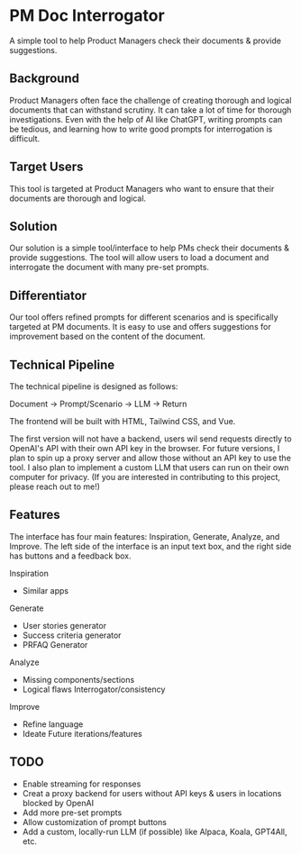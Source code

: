 # PM Doc Interrogator
A simple tool to help Product Managers check their documents & provide suggestions.

## Background
Product Managers often face the challenge of creating thorough and logical documents that can withstand scrutiny. It can take a lot of time for thorough investigations. Even with the help of AI like ChatGPT, writing prompts can be tedious, and learning how to write good prompts for interrogation is difficult.

## Target Users
This tool is targeted at Product Managers who want to ensure that their documents are thorough and logical.

## Solution
Our solution is a simple tool/interface to help PMs check their documents & provide suggestions. The tool will allow users to load a document and interrogate the document with many pre-set prompts.

## Differentiator
Our tool offers refined prompts for different scenarios and is specifically targeted at PM documents. It is easy to use and offers suggestions for improvement based on the content of the document.

## Technical Pipeline
The technical pipeline is designed as follows:

Document -> Prompt/Scenario -> LLM -> Return

The frontend will be built with HTML, Tailwind CSS, and Vue.

The first version will not have a backend, users wil send requests directly to OpenAI's API with their own API key in the browser. For future versions, I plan to spin up a proxy server and allow those without an API key to use the tool. I also plan to implement a custom LLM that users can run on their own computer for privacy. (If you are interested in contributing to this project, please reach out to me!)

## Features
The interface has four main features: Inspiration, Generate, Analyze, and Improve. The left side of the interface is an input text box, and the right side has buttons and a feedback box.

Inspiration
- Similar apps

Generate
- User stories generator
- Success criteria generator
- PRFAQ Generator

Analyze
- Missing components/sections
- Logical flaws Interrogator/consistency

Improve
- Refine language
- Ideate Future iterations/features

## TODO
- Enable streaming for responses
- Creat a proxy backend for users without API keys & users in locations blocked by OpenAI
- Add more pre-set prompts
- Allow customization of prompt buttons
- Add a custom, locally-run LLM (if possible) like Alpaca, Koala, GPT4All, etc.